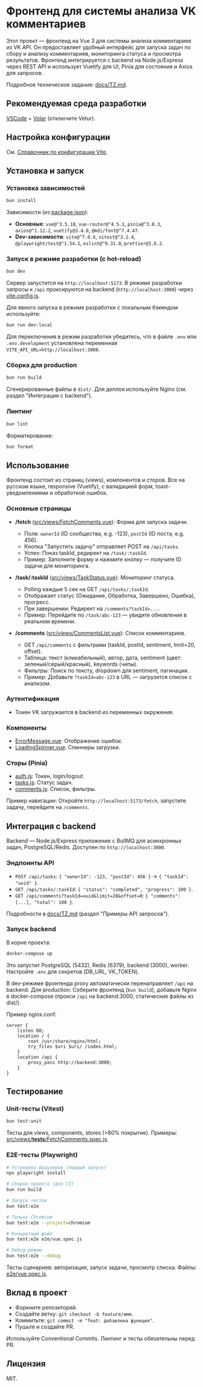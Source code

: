 # Фронтенд для системы анализа VK комментариев

Этот проект — фронтенд на Vue 3 для системы анализа комментариев из VK API. Он предоставляет удобный интерфейс для запуска задач по сбору и анализу комментариев, мониторинга статуса и просмотра результатов. Фронтенд интегрируется с backend на Node.js/Express через REST API и использует Vuetify для UI, Pinia для состояния и Axios для запросов.

Подробное техническое задание: [docs/TZ.md](docs/TZ.md).

## Рекомендуемая среда разработки

[VSCode](https://code.visualstudio.com/) + [Volar](https://marketplace.visualstudio.com/items?itemName=Vue.volar) (отключите Vetur).

## Настройка конфигурации

См. [Справочник по конфигурации Vite](https://vite.dev/config/).

## Установка и запуск

### Установка зависимостей

```sh
bun install
```

Зависимости (из [package.json](package.json)):
- **Основные**: `vue@^3.5.18`, `vue-router@^4.5.1`, `pinia@^3.0.3`, `axios@^1.12.2`, `vuetify@3.4.0`, `@mdi/font@^7.4.47`.
- **Dev-зависимости**: `vite@^7.0.6`, `vitest@^3.2.4`, `@playwright/test@^1.54.1`, `eslint@^9.31.0`, `prettier@3.6.2`.

### Запуск в режиме разработки (с hot-reload)

```sh
bun dev
```

Сервер запустится на `http://localhost:5173`. В режиме разработки запросы к `/api` проксируются на backend (`http://localhost:3000`) через [vite.config.js](vite.config.js).

Для явного запуска в режиме разработки с локальным бэкендом используйте:
```sh
bun run dev:local
```

Для переключения в режим разработки убедитесь, что в файле `.env` или `.env.development` установлена переменная `VITE_API_URL=http://localhost:3000`.

### Сборка для production

```sh
bun run build
```

Сгенерированные файлы в `dist/`. Для деплоя используйте Nginx (см. раздел "Интеграция с backend").

### Линтинг

```sh
bun lint
```

Форматирование:
```sh
bun format
```

## Использование

Фронтенд состоит из страниц (views), компонентов и сторов. Все на русском языке, responsive (Vuetify), с валидацией форм, toast-уведомлениями и обработкой ошибок.

### Основные страницы

- **/fetch** ([src/views/FetchComments.vue](src/views/FetchComments.vue)): Форма для запуска задачи.
  - Поля: `ownerId` (ID сообщества, e.g. -123), `postId` (ID поста, e.g. 456).
  - Кнопка "Запустить задачу" отправляет POST на `/api/tasks`.
  - Успех: Показ taskId, редирект на `/task/:taskId`.
  - Пример: Заполните форму и нажмите кнопку — получите ID задачи для мониторинга.

- **/task/:taskId** ([src/views/TaskStatus.vue](src/views/TaskStatus.vue)): Мониторинг статуса.
  - Polling каждые 5 сек на GET `/api/tasks/:taskId`.
  - Отображает статус (Ожидание, Обработка, Завершено, Ошибка), прогресс.
  - При завершении: Редирект на `/comments?taskId=...`.
  - Пример: Перейдите по `/task/abc-123` — увидите обновления в реальном времени.

- **/comments** ([src/views/CommentsList.vue](src/views/CommentsList.vue)): Список комментариев.
  - GET `/api/comments` с фильтрами (taskId, postId, sentiment, limit=20, offset).
  - Таблица: текст (кликабельный), автор, дата, sentiment (цвет: зеленый/серый/красный), keywords (чипы).
  - Фильтры: Поиск по тексту, dropdown для sentiment, пагинация.
  - Пример: Добавьте `?taskId=abc-123` в URL — загрузится список с анализом.

### Аутентификация

- Токен VK загружается в backend из переменных окружения.

### Компоненты

- [ErrorMessage.vue](src/components/ErrorMessage.vue): Отображение ошибок.
- [LoadingSpinner.vue](src/components/LoadingSpinner.vue): Спиннеры загрузки.

### Сторы (Pinia)

- [auth.js](src/stores/auth.js): Токен, login/logout.
- [tasks.js](src/stores/tasks.js): Статус задач.
- [comments.js](src/stores/comments.js): Список, фильтры.

Пример навигации: Откройте `http://localhost:5173/fetch`, запустите задачу, перейдите на `/comments`.

## Интеграция с backend

Backend — Node.js/Express приложение с BullMQ для асинхронных задач, PostgreSQL/Redis. Доступен по `http://localhost:3000`.

### Эндпоинты API

- `POST /api/tasks`: `{ "ownerId": -123, "postId": 456 }` → `{ "taskId": "uuid" }`.
- `GET /api/tasks/:taskId`: `{ "status": "completed", "progress": 100 }`.
- `GET /api/comments?taskId=uuid&limit=20&offset=0`: `{ "comments": [...], "total": 100 }`.

Подробности в [docs/TZ.md](docs/TZ.md) (раздел "Примеры API запросов").

### Запуск backend

В корне проекта:
```sh
docker-compose up
```

Это запустит PostgreSQL (5432), Redis (6379), backend (3000), worker. Настройте `.env` для секретов (DB_URL, VK_TOKEN).

В dev-режиме фронтенда proxy автоматически перенаправляет `/api` на backend. Для production: Соберите фронтенд (`bun build`), добавьте Nginx в docker-compose (прокси `/api` на backend:3000, статические файлы из dist/).

Пример nginx.conf:
```
server {
    listen 80;
    location / {
        root /usr/share/nginx/html;
        try_files $uri $uri/ /index.html;
    }
    location /api {
        proxy_pass http://backend:3000;
    }
}
```

## Тестирование

### Unit-тесты (Vitest)

```sh
bun test:unit
```

Тесты для views, components, stores (>80% покрытие). Примеры: [src/views/__tests__/FetchComments.spec.js](src/views/__tests__/FetchComments.spec.js).

### E2E-тесты (Playwright)

```sh
# Установка браузеров (первый запуск)
npx playwright install

# Сборка проекта (для CI)
bun run build

# Запуск тестов
bun test:e2e

# Только Chromium
bun test:e2e --project=chromium

# Конкретный файл
bun test:e2e e2e/vue.spec.js

# Debug-режим
bun test:e2e --debug
```

Тесты сценариев: авторизация, запуск задачи, просмотр списка. Файлы: [e2e/vue.spec.js](e2e/vue.spec.js).

## Вклад в проект

- Форкните репозиторий.
- Создайте ветку: `git checkout -b feature/имя`.
- Коммитьте: `git commit -m "feat: добавлена функция"`.
- Пушьте и создайте PR.

Используйте Conventional Commits. Линтинг и тесты обязательны перед PR.

## Лицензия

MIT.